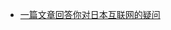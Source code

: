 - [一篇文章回答你对日本互联网的疑问](https://jormungandr-blog.vercel.app/%E4%B8%80%E7%AF%87%E6%96%87%E7%AB%A0%E5%9B%9E%E7%AD%94%E4%BD%A0%E5%AF%B9%E6%97%A5%E6%9C%AC%E4%BA%92%E8%81%94%E7%BD%91%E7%9A%84%E7%96%91%E9%97%AE)